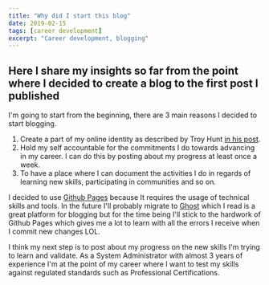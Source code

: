 ```yaml
---
title: "Why did I start this blog"
date: 2019-02-15
tags: [career development]
excerpt: "Career development, blogging"
---
```


## Here I share my insights so far from the point where I decided to create a blog to the first post I published

I'm going to start from the beginning, there are 3 main reasons I decided to start blogging.

1. Create a part of my online identity as described by Troy Hunt [in his post](https://www.troyhunt.com/why-online-identities-are-smart-career/).
2. Hold my self accountable for the commitments I do towards advancing in my career. I can do this by posting about my progress at least once a week.
3. To have a place where I can document the activities I do in regards of learning new skills, participating in communities and so on.  

I decided to use [Github Pages](https://pages.github.com/) because It requires the usage of technical skills and tools. In the future I'll probably migrate to [Ghost](https://ghost.org/) which I read is a great platform for blogging but for the time being I'll stick to the hardwork of Github Pages which gives me a lot to learn with all the errors I receive when I commit new changes LOL.

I think my next step is to post about my progress on the new skills I'm trying to learn and validate. As a System Administrator with almost 3 years of experience I'm at the point of my career where I want to test my skills against regulated standards such as Professional Certifications.
